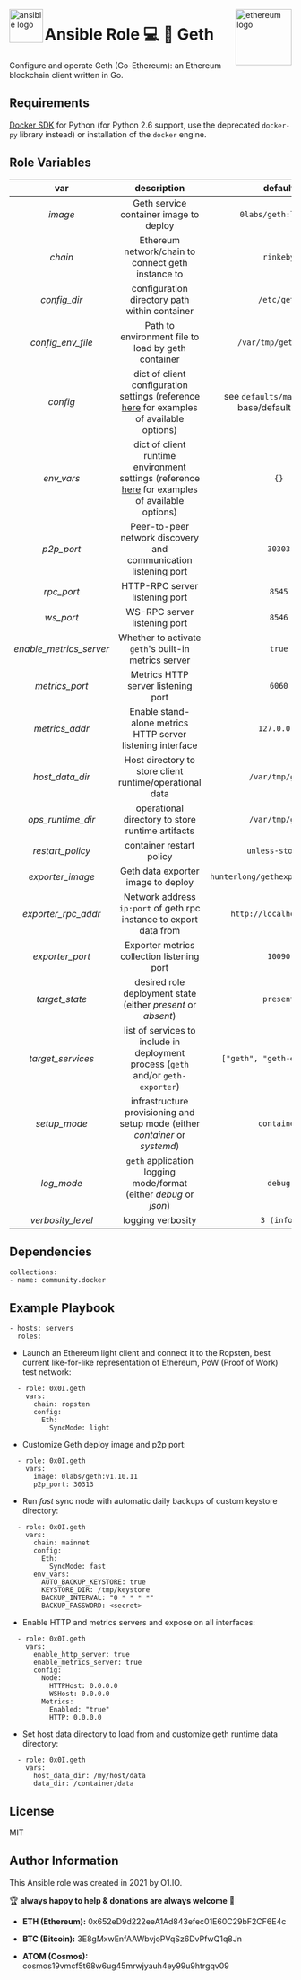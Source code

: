 <p><img src="https://code.benco.io/icon-collection/logos/ansible.svg" alt="ansible logo" title="ansible" align="left" height="60" /></p>
<p><img src="https://upload.wikimedia.org/wikipedia/commons/thumb/6/6f/Ethereum-icon-purple.svg/1200px-Ethereum-icon-purple.svg.png" alt="ethereum logo" title="ethereum" align="right" height="100" /></p>

Ansible Role 💻 🔗 Geth
=========

Configure and operate Geth (Go-Ethereum): an Ethereum blockchain client written in Go.

Requirements
------------

[Docker SDK](https://docker-py.readthedocs.io/en/stable/) for Python (for Python 2.6 support, use the deprecated `docker-py` library instead) or installation of the `docker` engine.

Role Variables
--------------

| var | description | default |
| :---: | :---: | :---: |
| *image* | Geth service container image to deploy | `0labs/geth:latest` |
| *chain* | Ethereum network/chain to connect geth instance to | `rinkeby` |
| *config_dir* | configuration directory path within container | `/etc/geth` |
| *config_env_file* | Path to environment file to load by geth container | `/var/tmp/geth/.env` |
| *config* | dict of client configuration settings (reference [here](https://gist.github.com/0x0I/5887dae3cdf4620ca670e3b194d82cba) for examples of available options) | see `defaults/main.yml` for base/default config |
| *env_vars* | dict of client runtime environment settings (reference [here](https://github.com/0x0I/container-file-geth#operations) for examples of available options) | `{}` |
| *p2p_port* | Peer-to-peer network discovery and communication listening port | `30303` |
| *rpc_port* | HTTP-RPC server listening port | `8545` |
| *ws_port* | WS-RPC server listening port | `8546` |
| *enable_metrics_server* | Whether to activate `geth`'s built-in metrics server | `true` |
| *metrics_port* | Metrics HTTP server listening port | `6060` |
| *metrics_addr* | Enable stand-alone metrics HTTP server listening interface | `127.0.0.1` |
| *host_data_dir* | Host directory to store client runtime/operational data | `/var/tmp/geth` |
| *ops_runtime_dir* | operational directory to store runtime artifacts | `/var/tmp/geth` |
| *restart_policy* | container restart policy | `unless-stopped` |
| *exporter_image* | Geth data exporter image to deploy | `hunterlong/gethexporter:latest` |
| *exporter_rpc_addr* | Network address `ip:port` of geth rpc instance to export data from | `http://localhost:8545` |
| *exporter_port* | Exporter metrics collection listening port | `10090` |
| *target_state* | desired role deployment state (either *present* or *absent*) | `present` |
| *target_services* | list of services to include in deployment process (`geth` and/or `geth-exporter`) | `["geth", "geth-exporter"]` |
| *setup_mode* | infrastructure provisioning and setup mode (either *container* or *systemd*) | `container` |
| *log_mode* | `geth` application logging mode/format (either *debug* or *json*) | `debug` |
| *verbosity_level* | logging verbosity | `3 (info)` |


Dependencies
------------
```
collections:
- name: community.docker
```
Example Playbook
----------------
```
- hosts: servers
  roles:
```

* Launch an Ethereum light client and connect it to the Ropsten, best current like-for-like representation of Ethereum, PoW (Proof of Work) test network:
```
  - role: 0x0I.geth
    vars:
      chain: ropsten
      config:
        Eth:
          SyncMode: light
```

* Customize Geth deploy image and p2p port:
```
  - role: 0x0I.geth
    vars:
      image: 0labs/geth:v1.10.11
      p2p_port: 30313
```

* Run *fast* sync node with automatic daily backups of custom keystore directory:
```
  - role: 0x0I.geth
    vars:
      chain: mainnet
      config:
        Eth:
          SyncMode: fast
      env_vars:
        AUTO_BACKUP_KEYSTORE: true
        KEYSTORE_DIR: /tmp/keystore
        BACKUP_INTERVAL: "0 * * * *"
        BACKUP_PASSWORD: <secret>
```

* Enable HTTP and metrics servers and expose on all interfaces:
```
  - role: 0x0I.geth
    vars:
      enable_http_server: true
      enable_metrics_server: true
      config:
        Node:
          HTTPHost: 0.0.0.0
          WSHost: 0.0.0.0
        Metrics:
          Enabled: "true"
          HTTP: 0.0.0.0
```

* Set host data directory to load from and customize geth runtime data directory:
```
  - role: 0x0I.geth
    vars:
      host_data_dir: /my/host/data
      data_dir: /container/data
```

License
-------

MIT

Author Information
------------------

This Ansible role was created in 2021 by O1.IO.

🏆 **always happy to help & donations are always welcome** 💸

* **ETH (Ethereum):** 0x652eD9d222eeA1Ad843efec01E60C29bF2CF6E4c

* **BTC (Bitcoin):** 3E8gMxwEnfAAWbvjoPVqSz6DvPfwQ1q8Jn

* **ATOM (Cosmos):** cosmos19vmcf5t68w6ug45mrwjyauh4ey99u9htrgqv09
